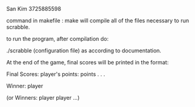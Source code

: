 San Kim
3725885598

command in makefile :
make
will compile all of the files necessary to run scrabble.

to run the program, after compilation do:

./scrabble (configuration file)
as according to documentation.

At the end of the game, final scores will be printed in the format:



Final Scores:
player's points: points
.
.
.


Winner: player

(or Winners: player player ...)